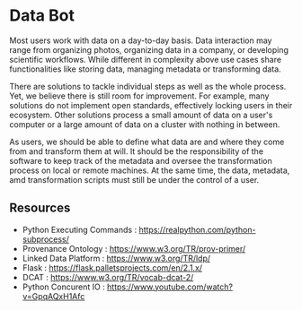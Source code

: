 # Data Bot
Most users work with data on a day-to-day basis. 
Data interaction may range from organizing photos, organizing data in a company, or developing scientific workflows.
While different in complexity above use cases share functionalities like storing data, managing metadata or transforming data. 

There are solutions to tackle individual steps as well as the whole process.
Yet, we believe there is still room for improvement. 
For example, many solutions do not implement open standards, effectively locking users in their ecosystem. 
Other solutions process a small amount of data on a user's computer or a large amount of data on a cluster with nothing in between. 

As users, we should be able to define what data are and where they come from and transform them at will. 
It should be the responsibility of the software to keep track of the metadata and oversee the transformation process on local or remote machines. 
At the same time, the data, metadata, amd transformation scripts must still be under the control of a user. 

## Resources
* Python Executing Commands : https://realpython.com/python-subprocess/
* Provenance Ontology : https://www.w3.org/TR/prov-primer/
* Linked Data Platform : https://www.w3.org/TR/ldp/
* Flask : https://flask.palletsprojects.com/en/2.1.x/
* DCAT : https://www.w3.org/TR/vocab-dcat-2/
* Python Concurent IO : https://www.youtube.com/watch?v=GpqAQxH1Afc
